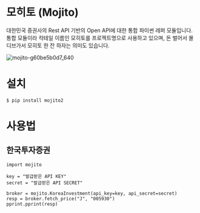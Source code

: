 # 모히토 (Mojito)

대한민국 증권사의 Rest API 기반의 Open API에 대한 통합 파이썬 레퍼 모듈입니다. 
통합 모듈이라 칵테일 이름인 모히토를 프로젝트명으로 사용하고 있으며, 돈 벌어서 몰디브가서 모히토 한 잔 하자는 의미도 있습니다. 

![mojito-g60be5b0d7_640](https://user-images.githubusercontent.com/23475470/161363305-93b48dfa-76d0-4ecd-b703-4d7529323dc9.jpg)

# 설치 

```
$ pip install mojito2
```

# 사용법
## 한국투자증권

```
import mojito

key = "발급받은 API KEY"
secret = "발급받은 API SECRET"

broker = mojito.KoreaInvestment(api_key=key, api_secret=secret)
resp = broker.fetch_price("J", "005930")
pprint.pprint(resp)

```
